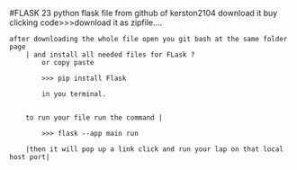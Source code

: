 #FLASK 23
python flask file from github of kerston2104
download it buy clicking code>>>download it as zipfile....

 	after downloading the whole file open you git bash at the same folder page
		| and install all needed files for FLask ?
			or copy paste
				
			>>> pip install Flask 
	
			in you terminal.


		to run your file run the command |

			>>> flask --app main run 

		|then it will pop up a link click and run your lap on that local host port| 

